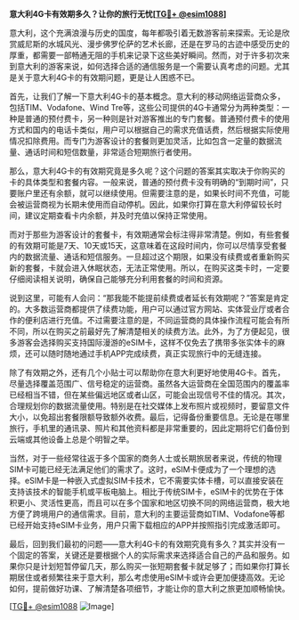 **意大利4G卡有效期多久？让你的旅行无忧[[TG💪+ @esim1088](https://t.me/s/esim1088)]**

意大利，这个充满浪漫与历史的国度，每年都吸引着无数游客前来探索。无论是欣赏威尼斯的水城风光、漫步佛罗伦萨的艺术长廊，还是在罗马的古迹中感受历史的厚重，都需要一部畅通无阻的手机来记录下这些美好瞬间。然而，对于许多初次来到意大利的游客来说，如何选择合适的通信服务是一个需要认真考虑的问题。尤其是关于意大利4G卡的有效期问题，更是让人困惑不已。

首先，让我们了解一下意大利4G卡的基本概念。意大利的移动网络运营商众多，包括TIM、Vodafone、Wind Tre等，这些公司提供的4G卡通常分为两种类型：一种是普通的预付费卡，另一种则是针对游客推出的专门套餐。普通预付费卡的使用方式和国内的电话卡类似，用户可以根据自己的需求充值话费，然后根据实际使用情况扣除费用。而专门为游客设计的套餐则更加灵活，比如包含一定量的数据流量、通话时间和短信数量，非常适合短期旅行者使用。

那么，意大利4G卡的有效期究竟是多久呢？这个问题的答案其实取决于你购买的卡的具体类型和套餐内容。一般来说，普通的预付费卡没有明确的“到期时间”，只要账户里还有余额，就可以继续使用。但需要注意的是，如果长时间不充值，可能会被运营商视为长期未使用而自动停机。因此，如果你打算在意大利停留较长时间，建议定期查看卡内余额，并及时充值以保持正常使用。

而对于那些为游客设计的套餐卡，有效期通常会标注得非常清楚。例如，有些套餐的有效期可能是7天、10天或15天，这意味着在这段时间内，你可以尽情享受套餐内的数据流量、通话和短信服务。一旦超过这个期限，如果没有续费或者重新购买新的套餐，卡就会进入休眠状态，无法正常使用。所以，在购买这类卡时，一定要仔细阅读相关说明，确保自己能够充分利用套餐的时间和资源。

说到这里，可能有人会问：“那我能不能提前续费或者延长有效期呢？”答案是肯定的。大多数运营商都提供了续费功能，用户可以通过官方网站、实体营业厅或者合作的便利店进行充值。不过需要注意的是，不同运营商的具体操作流程可能会有所不同，所以在购买之前最好先了解清楚相关的续费方法。此外，为了方便起见，很多游客会选择购买支持国际漫游的eSIM卡，这样不仅免去了携带多张实体卡的麻烦，还可以随时随地通过手机APP完成续费，真正实现旅行中的无缝连接。

除了有效期之外，还有几个小贴士可以帮助你在意大利更好地使用4G卡。首先，尽量选择覆盖范围广、信号稳定的运营商。虽然各大运营商在全国范围内的覆盖率已经相当不错，但在某些偏远地区或者山区，可能会出现信号不佳的情况。其次，合理规划你的数据流量使用。特别是在社交媒体上发布照片或视频时，要留意文件大小，以免超出套餐限额导致额外收费。最后，记得备份重要信息。无论是在哪里旅行，手机里的通讯录、照片和其他资料都是非常重要的，因此定期将它们备份到云端或其他设备上总是个明智之举。

当然，对于一些经常往返于多个国家的商务人士或长期旅居者来说，传统的物理SIM卡可能已经无法满足他们的需求了。这时，eSIM卡便成为了一个理想的选择。eSIM卡是一种嵌入式虚拟SIM卡技术，它不需要实体卡槽，可以直接安装在支持该技术的智能手机或平板电脑上。相比于传统SIM卡，eSIM卡的优势在于体积更小、灵活性更高，而且可以在多个国家和地区切换不同的网络运营商，极大地方便了跨境用户的通信需求。目前，意大利的主要运营商如TIM、Vodafone等都已经开始支持eSIM卡业务，用户只需下载相应的APP并按照指引完成激活即可。

最后，回到我们最初的问题——意大利4G卡的有效期究竟有多久？其实并没有一个固定的答案，关键还是要根据个人的实际需求来选择适合自己的产品和服务。如果你只是计划短暂停留几天，那么购买一张短期套餐卡就足够了；而如果你打算长期居住或者频繁往来于意大利，那么考虑使用eSIM卡或许会更加便捷高效。无论如何，提前做好功课、了解清楚各项细节，才能让你的意大利之旅更加顺畅愉快。

[[TG💪+ @esim1088](https://t.me/s/esim1088) ![Image](https://i.postimg.cc/4NQfJmqS/Snipaste-2025-05-13-00-14-12.png)]